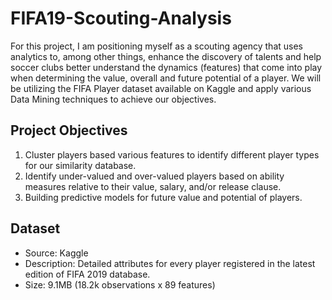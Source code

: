 # FIFA19-Scouting-Analysis
For this project, I am positioning myself as a scouting agency that uses analytics to, among other things, enhance the discovery of talents and help soccer clubs better understand the dynamics (features) that come into play when determining the value, overall and future potential of a player. We will be utilizing the FIFA Player dataset available on Kaggle and apply various Data Mining techniques to achieve our objectives. 

## Project Objectives

1. Cluster players based various features to identify different player types for our similarity database.
2. Identify under-valued and over-valued players based on ability measures relative to their value, salary, and/or release clause.
3. Building predictive models for future value and potential of players.

## Dataset
- Source: Kaggle
- Description: Detailed attributes for every player registered in the latest edition of FIFA 2019 database.
- Size: 9.1MB (18.2k observations x 89 features)
